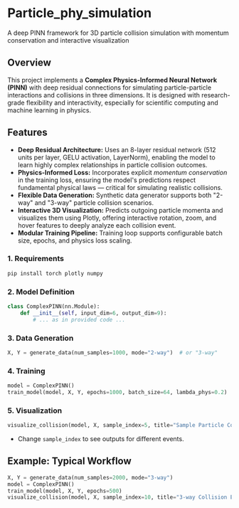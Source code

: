 # Particle_phy_simulation
A deep PINN framework for 3D particle collision simulation with momentum conservation and interactive visualization

## Overview

This project implements a **Complex Physics-Informed Neural Network (PINN)** with deep residual connections for simulating particle-particle interactions and collisions in three dimensions. It is designed with research-grade flexibility and interactivity, especially for scientific computing and machine learning in physics.

## Features

- **Deep Residual Architecture:**
Uses an 8-layer residual network (512 units per layer, GELU activation, LayerNorm), enabling the model to learn highly complex relationships in particle collision outcomes.
- **Physics-Informed Loss:**
Incorporates explicit *momentum conservation* in the training loss, ensuring the model's predictions respect fundamental physical laws — critical for simulating realistic collisions.
- **Flexible Data Generation:**
Synthetic data generator supports both "2-way" and "3-way" particle collision scenarios.
- **Interactive 3D Visualization:**
Predicts outgoing particle momenta and visualizes them using Plotly, offering interactive rotation, zoom, and hover features to deeply analyze each collision event.
- **Modular Training Pipeline:**
Training loop supports configurable batch size, epochs, and physics loss scaling.


### 1. Requirements

```bash
pip install torch plotly numpy
```


### 2. Model Definition

```python
class ComplexPINN(nn.Module):
    def __init__(self, input_dim=6, output_dim=9):
        # ... as in provided code ...
```


### 3. Data Generation

```python
X, Y = generate_data(num_samples=1000, mode="2-way")  # or "3-way"
```


### 4. Training

```python
model = ComplexPINN()
train_model(model, X, Y, epochs=1000, batch_size=64, lambda_phys=0.2)
```


### 5. Visualization

```python
visualize_collision(model, X, sample_index=5, title="Sample Particle Collision")
```

- Change `sample_index` to see outputs for different events.


## Example: Typical Workflow

```python
X, Y = generate_data(num_samples=2000, mode="3-way")
model = ComplexPINN()
train_model(model, X, Y, epochs=500)
visualize_collision(model, X, sample_index=10, title="3-way Collision Example")
```
